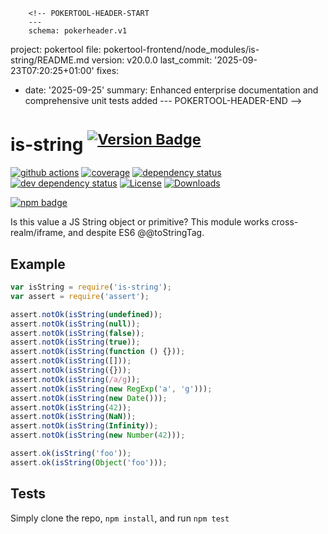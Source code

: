         <!-- POKERTOOL-HEADER-START
        ---
        schema: pokerheader.v1
project: pokertool
file: pokertool-frontend/node_modules/is-string/README.md
version: v20.0.0
last_commit: '2025-09-23T07:20:25+01:00'
fixes:
- date: '2025-09-25'
  summary: Enhanced enterprise documentation and comprehensive unit tests added
        ---
        POKERTOOL-HEADER-END -->
# is-string <sup>[![Version Badge][npm-version-svg]][package-url]</sup>

[![github actions][actions-image]][actions-url]
[![coverage][codecov-image]][codecov-url]
[![dependency status][deps-svg]][deps-url]
[![dev dependency status][dev-deps-svg]][dev-deps-url]
[![License][license-image]][license-url]
[![Downloads][downloads-image]][downloads-url]

[![npm badge][npm-badge-png]][package-url]

Is this value a JS String object or primitive? This module works cross-realm/iframe, and despite ES6 @@toStringTag.

## Example

```js
var isString = require('is-string');
var assert = require('assert');

assert.notOk(isString(undefined));
assert.notOk(isString(null));
assert.notOk(isString(false));
assert.notOk(isString(true));
assert.notOk(isString(function () {}));
assert.notOk(isString([]));
assert.notOk(isString({}));
assert.notOk(isString(/a/g));
assert.notOk(isString(new RegExp('a', 'g')));
assert.notOk(isString(new Date()));
assert.notOk(isString(42));
assert.notOk(isString(NaN));
assert.notOk(isString(Infinity));
assert.notOk(isString(new Number(42)));

assert.ok(isString('foo'));
assert.ok(isString(Object('foo')));
```

## Tests
Simply clone the repo, `npm install`, and run `npm test`

[package-url]: https://npmjs.org/package/is-string
[npm-version-svg]: https://versionbadg.es/inspect-js/is-string.svg
[deps-svg]: https://david-dm.org/inspect-js/is-string.svg
[deps-url]: https://david-dm.org/inspect-js/is-string
[dev-deps-svg]: https://david-dm.org/inspect-js/is-string/dev-status.svg
[dev-deps-url]: https://david-dm.org/inspect-js/is-string#info=devDependencies
[npm-badge-png]: https://nodei.co/npm/is-string.png?downloads=true&stars=true
[license-image]: https://img.shields.io/npm/l/is-string.svg
[license-url]: LICENSE
[downloads-image]: https://img.shields.io/npm/dm/is-string.svg
[downloads-url]: https://npm-stat.com/charts.html?package=is-string
[codecov-image]: https://codecov.io/gh/inspect-js/is-string/branch/main/graphs/badge.svg
[codecov-url]: https://app.codecov.io/gh/inspect-js/is-string/
[actions-image]: https://img.shields.io/endpoint?url=https://github-actions-badge-u3jn4tfpocch.runkit.sh/inspect-js/is-string
[actions-url]: https://github.com/inspect-js/is-string/actions
